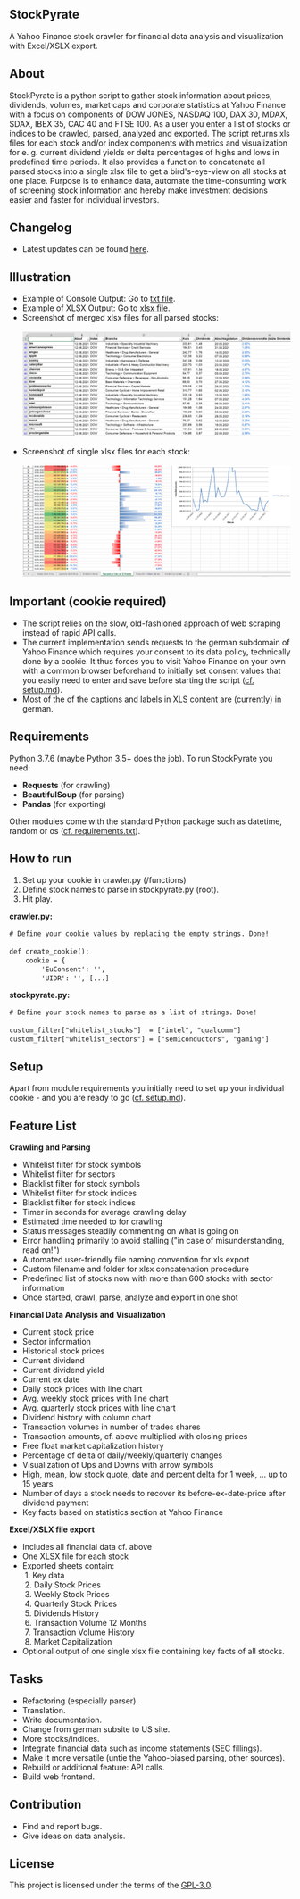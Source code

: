 ## StockPyrate
A Yahoo Finance stock crawler for financial data analysis and visualization with Excel/XSLX export.

## About
StockPyrate is a python script to gather stock information about prices, dividends, volumes, market caps and corporate statistics at Yahoo Finance with a focus on components of DOW JONES, NASDAQ 100, DAX 30, MDAX, SDAX, IBEX 35, CAC 40 and FTSE 100. As a user you enter a list of stocks or indices to be crawled, parsed, analyzed and exported. The script returns xls files for each stock and/or index components with metrics and visualization for e. g. current dividend yields or delta percentages of highs and lows in predefined time periods. It also provides a function to concatenate all parsed stocks into a single xlsx file to get a bird's-eye-view on all stocks at one place. Purpose is to enhance data, automate the time-consuming work of screening stock information and hereby make investment decisions easier and faster for individual investors.

## Changelog
- Latest updates can be found [here](CHANGELOG.md).

## Illustration
- Example of Console Output: Go to [txt file](/demo/console_output.txt).
- Example of XLSX Output: Go to [xlsx file](/demo/DOW_ID_INTC_2021-06-15_intel.xlsx).
- Screenshot of merged xlsx files for all parsed stocks:<br/><br />
![StockPyrate.py](https://github.com/MarcelFrank/StockPyrate/blob/update-2021-sectors-and-fixes/demo/preview-stockpyrate-merged-xlsx-file.png)<br /> <br/>
- Screenshot of single xlsx files for each stock:<br/><br />
![StockPyrate.py](https://github.com/MarcelFrank/StockPyrate/blob/update-2021-sectors-and-fixes/demo/preview-stockpyrate-transaction-volume.png)

## Important (cookie required)
- The script relies on the slow, old-fashioned approach of web scraping instead of rapid API calls.
- The current implementation sends requests to the german subdomain of Yahoo Finance which requires your consent to its data policy, technically done by a cookie. It thus forces you to visit Yahoo Finance on your own with a common browser beforehand to initially set consent values that you easily need to enter and save before starting the script ([cf. setup.md](setup/setup.md)).
- Most of the of the captions and labels in XLS content are (currently) in german.

## Requirements
Python 3.7.6 (maybe Python 3.5+ does the job). To run StockPyrate you need:

- **Requests** (for crawling)
- **BeautifulSoup** (for parsing)
- **Pandas** (for exporting)

Other modules come with the standard Python package such as datetime, random or os ([cf. requirements.txt](/requirements.txt)).

## How to run
1. Set up your cookie in crawler.py (/functions)
2. Define stock names to parse in stockpyrate.py (root).
3. Hit play.

**crawler.py:**
```
# Define your cookie values by replacing the empty strings. Done!

def create_cookie():
    cookie = {
        'EuConsent': '',                       
        'UIDR': '', [...]
```

**stockpyrate.py:**
```
# Define your stock names to parse as a list of strings. Done!

custom_filter["whitelist_stocks"]  = ["intel", "qualcomm"]
custom_filter["whitelist_sectors"] = ["semiconductors", "gaming"]

```

## Setup
Apart from module requirements you initially need to set up your individual cookie - and you are ready to go ([cf. setup.md](setup/setup.md)).

## Feature List

**Crawling and Parsing**
- Whitelist filter for stock symbols
- Whitelist filter for sectors
- Blacklist filter for stock symbols
- Whitelist filter for stock indices
- Blacklist filter for stock indices
- Timer in seconds for average crawling delay
- Estimated time needed to for crawling
- Status messages steadily commenting on what is going on
- Error handling primarily to avoid stalling ("in case of misunderstanding, read on!")
- Automated user-friendly file naming convention for xls export
- Custom filename and folder for xlsx concatenation procedure
- Predefined list of stocks now with more than 600 stocks with sector information
- Once started, crawl, parse, analyze and export in one shot

**Financial Data Analysis and Visualization**
- Current stock price
- Sector information
- Historical stock prices
- Current dividend
- Current dividend yield
- Current ex date
- Daily stock prices with line chart
- Avg. weekly stock prices with line chart
- Avg. quarterly stock prices with line chart
- Dividend history with column chart
- Transaction volumes in number of trades shares
- Transaction amounts, cf. above multiplied with closing prices
- Free float market capitalization history
- Percentage of delta of daily/weekly/quarterly changes
- Visualization of Ups and Downs with arrow symbols
- High, mean, low stock quote, date and percent delta for 1 week, ... up to 15 years
- Number of days a stock needs to recover its before-ex-date-price after dividend payment
- Key facts based on statistics section at Yahoo Finance

**Excel/XSLX file export**
- Includes all financial data cf. above
- One XLSX file for each stock
- Exported sheets contain:
<br>&nbsp;1. Key data
<br>&nbsp;2. Daily Stock Prices
<br>&nbsp;3. Weekly Stock Prices
<br>&nbsp;4. Quarterly Stock Prices
<br>&nbsp;5. Dividends History
<br>&nbsp;6. Transaction Volume 12 Months
<br>&nbsp;7. Transaction Volume History
<br>&nbsp;8. Market Capitalization
- Optional output of one single xlsx file containing key facts of all stocks.

## Tasks
- Refactoring (especially parser).
- Translation.
- Write documentation.
- Change from german subsite to US site.
- More stocks/indices.
- Integrate financial data such as income statements (SEC fillings).
- Make it more versatile (untie the Yahoo-biased parsing, other sources).
- Rebuild or additional feature: API calls.
- Build web frontend.

## Contribution
- Find and report bugs.
- Give ideas on data analysis.

## License

This project is licensed under the terms of the [GPL-3.0](LICENSE).
